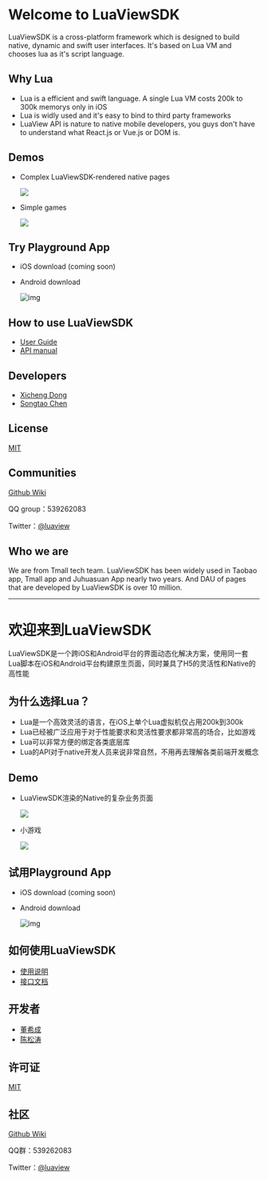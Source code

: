# Welcome to LuaViewSDK

LuaViewSDK is a cross-platform framework which is designed to build native, dynamic and swift user interfaces. It's based on Lua VM and chooses lua as it's script language.

## Why Lua

* Lua is a efficient and swift language. A single Lua VM costs 200k to 300k memorys only in iOS
* Lua is widly used and it's easy to bind to third party frameworks
* LuaView API is nature to native mobile developers, you guys don't have to understand what React.js or Vue.js or DOM is.

## Demos

* Complex LuaViewSDK-rendered native pages

  <img src='https://gw.alicdn.com/tfs/TB1RzmbQpXXXXXAapXXXXXXXXXX-1198-931.png'/>

* Simple games

  ![](https://gw.alicdn.com/tfs/TB1rKx2QpXXXXbVapXXXXXXXXXX-340-603.gif)

## Try Playground App

- iOS download (coming soon)

- Android download

  ![img](https://alibaba.github.io/LuaViewSDK/guide/doc/playground_android.png)

## How to use LuaViewSDK

- [User Guide](https://alibaba.github.io/LuaViewSDK/guide.html)
- [API manual](https://alibaba.github.io/LuaViewSDK/apimenu.html)

## Developers

- [Xicheng Dong](xicheng.dxc@alibaba-inc.com)
- [Songtao Chen](songtao.cst@alibaba-inc.com)

## License

[MIT](https://github.com/alibaba/LuaViewSDK/blob/master/LICENSE.txt)

## Communities

[Github Wiki](https://github.com/alibaba/LuaViewSDK/wiki)

QQ group：539262083

Twitter：[@luaview](https://twitter.com/luaview)

## Who we are

We are from Tmall tech team. LuaViewSDK has been widely used in Taobao app, Tmall app and Juhuasuan App nearly two years. And DAU of pages that are developed by LuaViewSDK is over 10 million.  

---

# 欢迎来到LuaViewSDK

LuaViewSDK是一个跨iOS和Android平台的界面动态化解决方案，使用同一套Lua脚本在iOS和Android平台构建原生页面，同时兼具了H5的灵活性和Native的高性能

## 为什么选择Lua？

- Lua是一个高效灵活的语言，在iOS上单个Lua虚拟机仅占用200k到300k
- Lua已经被广泛应用于对于性能要求和灵活性要求都非常高的场合，比如游戏
- Lua可以非常方便的绑定各类底层库
- Lua的API对于native开发人员来说非常自然，不用再去理解各类前端开发概念

## Demo

* LuaViewSDK渲染的Native的复杂业务页面

  <img src='https://gw.alicdn.com/tfs/TB1RzmbQpXXXXXAapXXXXXXXXXX-1198-931.png'/>

* 小游戏

  ![](https://gw.alicdn.com/tfs/TB1rKx2QpXXXXbVapXXXXXXXXXX-340-603.gif)

## 试用Playground App

- iOS download (coming soon)

- Android download

  ![img](https://alibaba.github.io/LuaViewSDK/guide/doc/playground_android.png)

## 如何使用LuaViewSDK

- [使用说明](https://alibaba.github.io/LuaViewSDK/guide.html)
- [接口文档](https://alibaba.github.io/LuaViewSDK/apimenu.html)

## 开发者

- [董希成](xicheng.dxc@alibaba-inc.com)
- [陈松涛](songtao.cst@alibaba-inc.com)

## 许可证

[MIT](https://github.com/alibaba/LuaViewSDK/blob/master/LICENSE.txt)

## 社区

[Github Wiki](https://github.com/alibaba/LuaViewSDK/wiki)

QQ群：539262083

Twitter：[@luaview](https://twitter.com/luaview)
